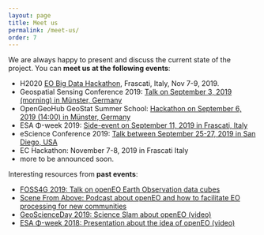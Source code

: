 ```yaml
---
layout: page
title: Meet us
permalink: /meet-us/
order: 7
---
```


We are always happy to present and discuss the current state of the project. You can **meet us at the following events**:

* H2020 [EO Big Data Hackathon](https://ec.europa.eu/info/events/h2020-eo-big-data-hackathon-2019-nov-07_en), Frascati, Italy, Nov 7-9, 2019.
* Geospatial Sensing Conference 2019: [Talk on September 3, 2019 (morning) in Münster, Germany](https://52north.org/research/research-labs/sensor-web/geospatial-sensor-web-conferences/in-2019/)
* OpenGeoHub GeoStat Summer School: [Hackathon on September 6, 2019 (14:00) in Münster, Germany](https://opengeohub.org/summer_school_2019)
* ESA Φ-week 2019: [Side-event on September 11, 2019 in Frascati, Italy](https://phiweek.esa.int/NikalWebsitePortal/esa-eo-phi-week-2019/phiweek/ExtraContent/ContentPage?page=4)
* eScience Conference 2019: [Talk between September 25-27, 2019 in San Diego, USA](https://escience2019.sdsc.edu/program)
* EC Hackathon: November 7-8, 2019 in Frascati Italy
* more to be announced soon.

Interesting resources from **past events**:

* [FOSS4G 2019: Talk on openEO Earth Observation data cubes](https://media.ccc.de/v/bucharest-286-openeo-earth-observation-data-cubes)
* [Scene From Above: Podcast about openEO and how to facilitate EO processing for new communities](http://scenefromabove.org/podcasts.html)
* [GeoScienceDay 2019: Science Slam about openEO (video)](https://www.youtube.com/watch?v=ziQXgki9ejI)
* [ESA Φ-week 2018: Presentation about the idea of openEO (video)](https://www.youtube.com/watch?v=igmiZw2GCTE&list=PLvT7fd9OiI9X2_QZ12fDhVMFzvign0HEF&index=27)
